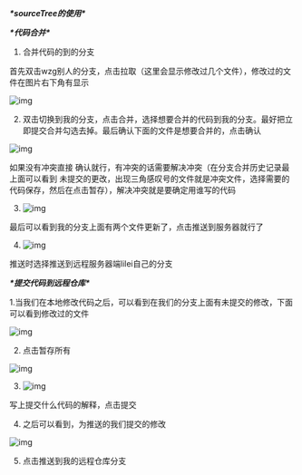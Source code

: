 ***\*sourceTree的使用\****

 

***\*代码合并\****

1. 合并代码的到的分支

首先双击wzg别人的分支，点击拉取（这里会显示修改过几个文件），修改过的文件在图片右下角有显示

![img](https://gitee.com/raylee-lilei/cdn/raw/master/wps5.jpg) 

 

2. 双击切换到我的分支，点击合并，选择想要合并的代码到我的分支。最好把立即提交合并勾选去掉。最后确认下面的文件是想要合并的，点击确认

 

![img](https://gitee.com/raylee-lilei/cdn/raw/master/wps5.jpg) 

如果没有冲突直接 确认就行，有冲突的话需要解决冲突（在分支合并历史记录最上面可以看到  未提交的更改，出现三角感叹号的文件就是冲突文件，选择需要的代码保存，然后在点击暂存），解决冲突就是要确定用谁写的代码

3. ![img](https://gitee.com/raylee-lilei/cdn/raw/master/wps5.jpg)

最后可以看到我的分支上面有两个文件更新了，点击推送到服务器就行了

 

4. ![img](https://gitee.com/raylee-lilei/cdn/raw/master/wps5.jpg)

推送时选择推送到远程服务器端lilei自己的分支

 

 

 

 

***\*提交代码到远程仓库\****

 

1.当我们在本地修改代码之后，可以看到在我们的分支上面有未提交的修改，下面可以看到修改过的文件

![img](https://gitee.com/raylee-lilei/cdn/raw/master/wps5.jpg) 

 

2. 点击暂存所有

![img](https://gitee.com/raylee-lilei/cdn/raw/master/wps5.jpg) 

3. ![img](https://gitee.com/raylee-lilei/cdn/raw/master/wps1.jpg)

写上提交什么代码的解释，点击提交

4. 之后可以看到，为推送的我们提交的修改

![img](https://gitee.com/raylee-lilei/cdn/raw/master/wps1.jpg) 

 

5. 点击推送到我的远程仓库分支